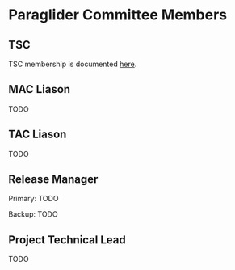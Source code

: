 # Paraglider Committee Members

## TSC
TSC membership is documented [here](tsc.md).

## MAC Liason
TODO

## TAC Liason
TODO

## Release Manager
Primary: TODO

Backup: TODO

## Project Technical Lead
TODO
